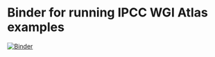 # Binder for running IPCC WGI Atlas examples
[![Binder](https://mybinder.org/badge_logo.svg)](https://mybinder.org/v2/gh/rmanzanas/myfirstbinder/master)
